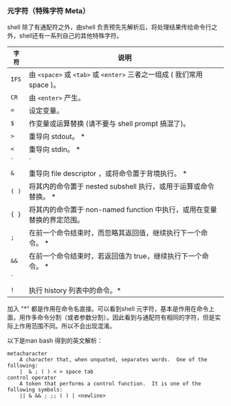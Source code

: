 

### 元字符（特殊字符 Meta）

shell 除了有通配符之外，由shell 负责预先先解析后，将处理结果传给命令行之外，shell还有一系列自己的其他特殊字符。

| `字符` | 说明                                                                   |
| ------ | ---------------------------------------------------------------------- |
| `IFS`  | 由 `<space>` 或 `<tab>` 或 `<enter>` 三者之一组成 ( 我们常用 space )。 |
| `CR`   | 由 `<enter>` 产生。                                                    |
| `=`    | 设定变量。                                                             |
| `$`    | 作变量或运算替换 (请不要与 shell prompt 搞混了)。                      |
| `>`    | 重导向 stdout。 *                                                      |
| `<`    | 重导向 stdin。 *                                                       |
| `|`    | 命令管道。 *                                                           |
| `&`    | 重导向 file descriptor ，或将命令置于背境执行。 *                      |
| `( )`  | 将其内的命令置于 nested subshell 执行，或用于运算或命令替换。 *        |
| `{ }`  | 将其内的命令置于 non-named function 中执行，或用在变量替换的界定范围。 |
| `;`    | 在前一个命令结束时，而忽略其返回值，继续执行下一个命令。 *             |
| `&&`   | 在前一个命令结束时，若返回值为 true，继续执行下一个命令。 *            |
| `||`   | 在前一个命令结束时，若返回值为 false，继续执行下一个命令。 * |
| `!`    | 执行 history 列表中的命令。*                                           |

加入 "*" 都是作用在命令名直接。可以看到shell 元字符，基本是作用在命令上面，用作多命令分割（或者参数分割）。因此看到与通配符有相同的字符，但是实际上作用范围不同。所以不会出现混淆。

以下是man bash 得到的英文解析：
```
metacharacter
    A character that, when unquoted, separates words.  One of the following:
    |  & ; ( ) < > space tab
control operator
    A token that performs a control function.  It is one of the following symbols:
    || & && ; ;; ( ) | <newline> 
```


